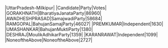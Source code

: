  
|UttarPradesh-Milkipur|
|Candidate|Party|Votes|
|GORAKHNATH|BharatiyaJanataParty|86960|
|AWADHESHPRASAD|SamajwadiParty|58684|
|RAMGOPAL|BahujanSamajParty|46027|
|PREMKUMAR|Independent|1630|
|UMASHANKAR|BahujanMuktiParty|1380|
|DESHRAJ|MoulikAdhikarParty|1359|
|KARANRAWAT|Independent|1099|
|NoneoftheAbove|NoneoftheAbove|2727|
